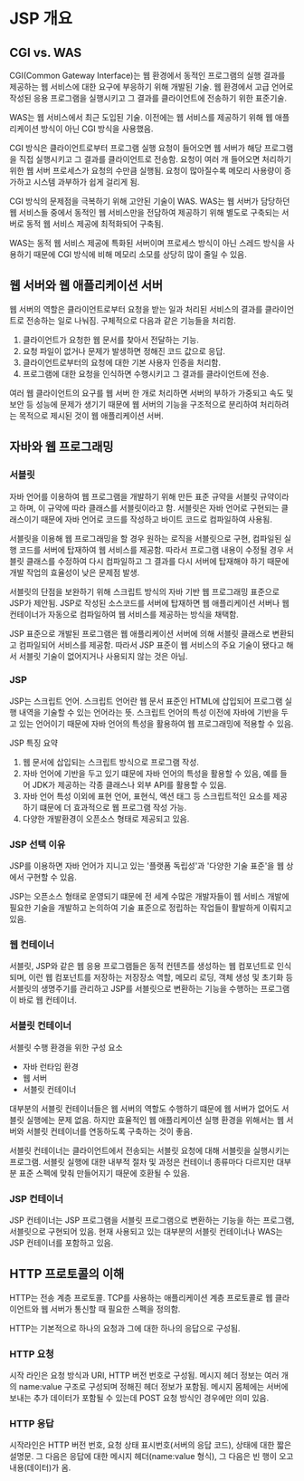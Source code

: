 # JSP 개요

## CGI vs. WAS

CGI(Common Gateway Interface)는 웹 환경에서 동적인 프로그램의 실행 결과를 제공하는 웹 서비스에 대한 요구에 부응하기 위해 개발된 기술. 웹 환경에서 고급 언어로 작성된 응용 프로그램을 실행시키고 그 결과를 클라이언트에 전송하기 위한 표준기술.

WAS는 웹 서비스에서 최근 도입된 기술. 이전에는 웹 서비스를 제공하기 위해 웹 애플리케이션 방식이 아닌 CGI 방식을 사용했음.

CGI 방식은 클라이언트로부터 프로그램 실행 요청이 들어오면 웹 서버가 해당 프로그램을 직접 실행시키고 그 결과를 클라이언트로 전송함. 요청이 여러 개 들어오면 처리하기 위한 웹 서버 프로세스가 요청의 수만큼 실행됨. 요청이 많아질수록 메모리 사용량이 증가하고 시스템 과부하가 쉽게 걸리게 됨.

CGI 방식의 문제점을 극복하기 위해 고안된 기술이 WAS. WAS는 웹 서버가 담당하던 웹 서비스들 중에서 동적인 웹 서비스만을 전담하여 제공하기 위해 별도로 구축되는 서버로 동적 웹 서비스 제공에 최적화되어 구축됨.

WAS는 동적 웹 서비스 제공에 특화된 서버이며 프로세스 방식이 아닌 스레드 방식을 사용하기 때문에 CGI 방식에 비해 메모리 소모를 상당히 많이 줄일 수 있음.

## 웹 서버와 웹 애플리케이션 서버

웹 서버의 역할은 클라이언트로부터 요청을 받는 일과 처리된 서비스의 결과를 클라이언트로 전송하는 일로 나눠짐. 구체적으로 다음과 같은 기능들을 처리함.

1. 클라이언트가 요청한 웹 문서를 찾아서 전달하는 기능.
2. 요청 파일이 없거나 문제가 발생하면 정해진 코드 값으로 응답.
3. 클라이언트로부터의 요청에 대한 기본 사용자 인증을 처리함.
4. 프로그램에 대한 요청을 인식하면 수행시키고 그 결과를 클라이언트에 전송.

여러 웹 클라이언트의 요구를 웹 서버 한 개로 처리하면 서버의 부하가 가중되고 속도 및 보안 등 성능에 문제가 생기기 때문에 웹 서버의 기능을 구조적으로 분리하여 처리하려는 목적으로 제시된 것이 웹 애플리케이션 서버.

## 자바와 웹 프로그래밍

### 서블릿

자바 언어를 이용하여 웹 프로그램을 개발하기 위해 만든 표준 규약을 서블릿 규약이라고 하며, 이 규약에 따라 클래스를 서블릿이라고 함. 서블릿은 자바 언어로 구현되는 클래스이기 때문에 자바 언어로 코드를 작성하고 바이트 코드로 컴파일하여 사용됨.

서블릿을 이용해 웹 프로그래밍을 할 경우 원하는 로직을 서블릿으로 구현, 컴파일된 실행 코드를 서버에 탑재하여 웹 서비스를 제공함. 따라서 프로그램 내용이 수정될 경우 서블릿 클래스를 수정하여 다시 컴파일하고 그 결과를 다시 서버에 탑재해야 하기 때문에 개발 작업의 효율성이 낮은 문제점 발생.

서블릿의 단점을 보완하기 위해 스크립트 방식의 자바 기반 웹 프로그래밍 표준으로 JSP가 제안됨. JSP로 작성된 소스코드를 서버에 탑재하면 웹 애플리케이션 서버나 웹 컨테이너가 자동으로 컴파일하여 웹 서비스를 제공하는 방식을 채택함.

JSP 표준으로 개발된 프로그램은 웹 애플리케이션 서버에 의해 서블릿 클래스로 변환되고 컴파일되어 서비스를 제공함. 따라서 JSP 표준이 웹 서비스의 주요 기술이 됐다고 해서 서블릿 기술이 없어지거나 사용되지 않는 것은 아님.

### JSP

JSP는 스크립트 언어. 스크립트 언어란 웹 문서 표준인 HTML에 삽입되어 프로그램 실행 내역을 기술할 수 있는 언어라는 뜻. 스크립트 언어의 특성 이전에 자바에 기반을 두고 있는 언어이기 때문에 자바 언어의 특성을 활용하여 웹 프로그래밍에 적용할 수 있음.

JSP 특징 요약

1. 웹 문서에 삽입되는 스크립트 방식으로 프로그램 작성.
2. 자바 언어에 기반을 두고 있기 떄문에 자바 언어의 특성을 활용할 수 있음, 예를 들어 JDK가 제공하는 각종 클래스나 외부 API를 활용할 수 있음.
3. 자바 언어 특성 이외에 표현 언어, 표현식, 액션 태그 등 스크립트적인 요소를 제공하기 떄문에 더 효과적으로 웹 프로그램 작성 가능.
4. 다양한 개발환경이 오픈소스 형태로 제공되고 있음.

### JSP 선택 이유

JSP를 이용하면 자바 언어가 지니고 있는 '플랫폼 독립성'과 '다양한 기술 표준'을 웹 상에서 구현할 수 있음.

JSP는 오픈소스 형태로 운영되기 떄문에 전 세계 수많은 개발자들이 웹 서비스 개발에 필요한 기술을 개발하고 논의하여 기술 표준으로 정립하는 작업들이 활발하게 이뤄지고 있음.

### 웹 컨테이너

서블릿, JSP와 같은 웹 응용 프로그램들은 동적 컨텐츠를 생성하는 웹 컴포넌트로 인식되며, 이런 웹 컴포넌트를 저장하는 저장장소 역할, 메모리 로딩, 객체 생성 및 초기화 등 서블릿의 생명주기를 관리하고 JSP를 서블릿으로 변환하는 기능을 수행하는 프로그램이 바로 웹 컨테이너.

### 서블릿 컨테이너

서블릿 수행 환경을 위한 구성 요소

- 자바 런타임 환경
- 웹 서버
- 서블릿 컨테이너

대부분의 서블릿 컨테이너들은 웹 서버의 역할도 수행하기 떄문에 웹 서버가 없어도 서블릿 실행에는 문제 없음. 하지만 효율적인 웹 애플리케이션 실행 환경을 위해서는 웹 서버와 서블릿 컨테이너를 연동하도록 구축하는 것이 좋음.

서블릿 컨테이너는 클라이언트에서 전송되는 서블릿 요청에 대해 서블릿을 실행시키는 프로그램. 서블릿 실행에 대한 내부적 절차 및 과정은 컨테이너 종류마다 다르지만 대부분 표준 스펙에 맞춰 만들어지기 때문에 호환될 수 있음.

### JSP 컨테이너

JSP 컨테이너는 JSP 프로그램을 서블릿 프로그램으로 변환하는 기능을 하는 프로그램, 서블릿으로 구현되어 있음. 현재 사용되고 있는 대부분의 서블릿 컨테이너나 WAS는 JSP 컨테이너를 포함하고 있음.



## HTTP 프로토콜의 이해

HTTP는 전송 계층 프로토콜. TCP를 사용하는 애플리케이션 계층 프로토콜로 웹 클라이언트와 웹 서버가 통신할 때 필요한 스펙을 정의함.

HTTP는 기본적으로 하나의 요청과 그에 대한 하나의 응답으로 구성됨.

### HTTP 요청

시작 라인은 요청 방식과 URI, HTTP 버전 번호로 구성됨. 메시지 헤더 정보는 여러 개의 name:value 구조로 구성되며 정해진 헤더 정보가 포함됨. 메시지 몸체에는 서버에 보내는 추가 데이터가 포함될 수 있는데 POST 요청 방식인 경우에만 의미 있음.

### HTTP 응답

시작라인은 HTTP 버전 번호, 요청 상태 표시번호(서버의 응답 코드), 상태에 대한 짧은 설명문. 그 다음은 응답에 대한 메시지 헤더(name:value 형식), 그 다음은 빈 행이 오고 내용(데이터)가 옴.
